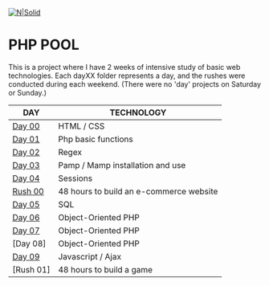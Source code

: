 [![N|Solid](https://ufuture.com/wp-content/uploads/2017/10/unit-factory-cover.jpg)](https://unit.ua/en/)
# PHP POOL

This is a project where I have 2 weeks of intensive study of basic web technologies. Each dayXX folder represents a day, and the rushes were conducted during each weekend. (There were no 'day' projects on Saturday or Sunday.)
    
| DAY | TECHNOLOGY | 
| ------ | ------ | 
| [Day 00](https://github.com/KaterynaKostrubova/PHP-pool/tree/master/day00)| HTML / CSS| 
| [Day 01](https://github.com/KaterynaKostrubova/PHP-pool/tree/master/day01) | Php basic functions |
| [Day 02](https://github.com/KaterynaKostrubova/PHP-pool/tree/master/day02) | Regex |
| [Day 03](https://github.com/KaterynaKostrubova/PHP-pool/tree/master/day03) | Pamp / Mamp installation and use |
| [Day 04](https://github.com/KaterynaKostrubova/PHP-pool/tree/master/day04) | Sessions |
| [Rush 00](https://github.com/KaterynaKostrubova/PHP-pool/tree/master/php_rush00) | 48 hours to build an e-commerce website |
| [Day 05](https://github.com/KaterynaKostrubova/PHP-pool/tree/master/day05) | SQL |
| [Day 06](https://github.com/KaterynaKostrubova/PHP-pool/tree/master/day06) | Object-Oriented PHP |
| [Day 07](https://github.com/KaterynaKostrubova/PHP-pool/tree/master/day07) | Object-Oriented PHP |
| [Day 08] | Object-Oriented PHP |
| [Day 09](https://github.com/KaterynaKostrubova/PHP-pool/tree/master/day09) | Javascript / Ajax|
| [Rush 01] | 48 hours to build a game |
